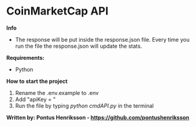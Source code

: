 # CoinMarketCap API

**Info**

- The response will be put inside the response.json file. Every time you run the file the response.json will update the stats.

**Requirements:**

- Python

**How to start the project**

1. Rename the .env.example to .env
2. Add "apiKey = <api key>"
3. Run the file by typing _python cmdAPI.py_ in the terminal

**Written by: Pontus Henriksson - https://github.com/pontushenriksson**
